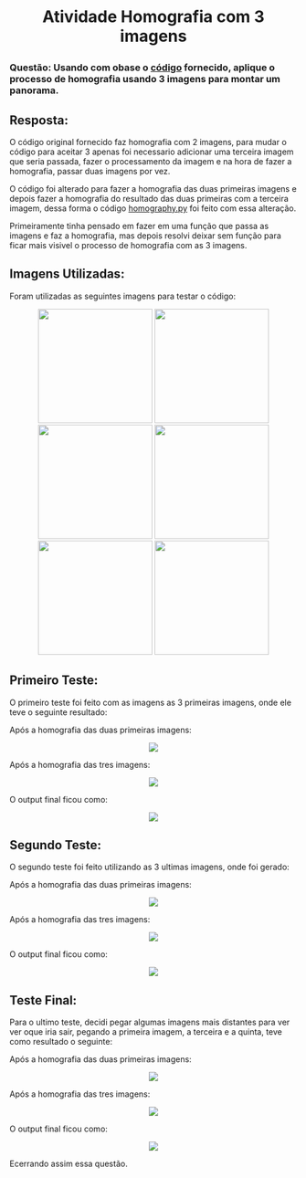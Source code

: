 <h1>
    <p align="center">
        Atividade Homografia com 3 imagens
    </p>
</h1>

### Questão: Usando com obase o [código](./homography_Or.py) fornecido, aplique o processo de homografia usando 3 imagens para montar um panorama.


## Resposta:

O código original fornecido faz homografia com 2 imagens, para mudar o código para aceitar 3 apenas foi necessario adicionar uma terceira imagem que seria passada, fazer o processamento da imagem e na hora de fazer a homografia, passar duas imagens por vez.  

O código foi alterado para fazer a homografia das duas primeiras imagens e depois fazer a homografia do resultado das duas primeiras com a terceira imagem, dessa forma o código [homography.py](./homography.py) foi feito com essa alteração.  

Primeiramente tinha pensado em fazer em uma função que passa as imagens e faz a homografia, mas depois resolvi deixar sem função para ficar mais visivel o processo de homografia com as 3 imagens.  

## Imagens Utilizadas:
Foram utilizadas as seguintes imagens para testar o código:  

<p align="center">
  <img src="01.jpg" width="200"/>
  <img src="02.jpg" width="200"/>
  <img src="03.jpg" width="200"/>
  <img src="04.jpg" width="200"/>
  <img src="05.jpg" width="200"/>
  <img src="06.jpg" width="200"/>
</p>


## Primeiro Teste:
O primeiro teste foi feito com as imagens as 3 primeiras imagens, onde ele teve o seguinte resultado:

Após a homografia das duas primeiras imagens:
<p align="center">
    <img src="resultados_1/combined_image.jpg">
</p>

Após a homografia das tres imagens:
<p align="center">
    <img src="resultados_1/combined_image2.jpg">
</p>

O output final ficou como:
<p align="center">
    <img src="resultados_1/output_image.jpg">
</p>

## Segundo Teste:
O segundo teste foi feito utilizando as 3 ultimas imagens, onde foi gerado:

Após a homografia das duas primeiras imagens:
<p align="center">
    <img src="resultados_2/combined_image.jpg">
</p>

Após a homografia das tres imagens:
<p align="center">
    <img src="resultados_2/combined_image2.jpg">
</p>

O output final ficou como:
<p align="center">
    <img src="resultados_2/output_image.jpg">
</p>


## Teste Final:
Para o ultimo teste, decidi pegar algumas imagens mais distantes para ver ver oque iria sair, pegando a primeira imagem, a terceira e a quinta, teve como resultado o seguinte:

Após a homografia das duas primeiras imagens:
<p align="center">
    <img src="resultados_3/combined_image.jpg">
</p>

Após a homografia das tres imagens:
<p align="center">
    <img src="resultados_3/combined_image2.jpg">
</p>

O output final ficou como:
<p align="center">
    <img src="resultados_3/output_image.jpg">
</p>

Ecerrando assim essa questão.

